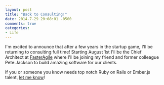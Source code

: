 ```yaml
---
layout: post
title: "Back to Consulting!"
date: 2014-7-29 20:08:01 -0500
comments: true
categories: 
- Life
---
```


I'm excited to announce that after a few years in the startup game, I'll be returning to consulting full time! Starting August 1st I'll be the Chief Architect at [FasterAgile](http://fasteragile.com) where I'll be joining my friend and former colleague Pete Jackson to build amazing software for our clients.

If you or someone you know needs top notch Ruby on Rails or Ember.js talent, [let me know](https://twitter.com/intent/tweet?screen_name=jondkinney&text=I%20need%20some%20help%20with%20Ruby%20on%20Rails%20%2F%20Ember.js!)!
